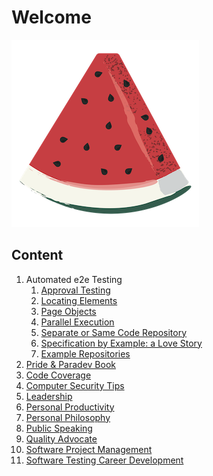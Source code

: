  <link rel="shortcut icon" type="image/x-icon" href="favicon.ico?">

# Welcome

![watermelon](/media/watermelon.png)

## Content

1. Automated e2e Testing
   1. [Approval Testing](/Automatede2eTesting//ApprovalTesting.md)
   2. [Locating Elements](/Automatede2eTesting//LocatingElements.md)
   3. [Page Objects](/Automatede2eTesting//PageObjects.md)
   4. [Parallel Execution](/Automatede2eTesting//ParallelExecution.md)
   5. [Separate or Same Code Repository](/Automatede2eTesting//SameCodeRepository.md)
   6. [Specification by Example: a Love Story](/Automatede2eTesting//SpecificationByExample.md)
   7. [Example Repositories](/Automatede2eTesting/ExampleRepos.md)
2. [Pride & Paradev Book](/PrideAndParadev.md)
3. [Code Coverage](/CodeCoverage.md)
4. [Computer Security Tips](/ComputerSecurity.md)
5. [Leadership](/Leadership.md)
6. [Personal Productivity](/PersonalProductivity.md)
7. [Personal Philosophy](/PersonalPhilosophy.md)
8. [Public Speaking](/PublicSpeaking.md)
9. [Quality Advocate](/QualityAdvocate.md)
10. [Software Project Management](/ProjectManagement.md)
11. [Software Testing Career Development](/SoftwareTestingCareerDevelopment.md)
